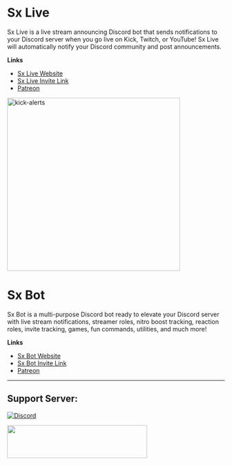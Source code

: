 # Sx Live

Sx Live is a live stream announcing Discord bot that sends notifications to your Discord server when you go live on Kick, Twitch, or YouTube! Sx Live will automatically notify your Discord community and post announcements.

**Links**

* [Sx Live Website](https://sxlivebot.com)
* [Sx Live Invite Link](https://sxlivebot.com/invite)
* [Patreon](https://patreon.sxlivebot.com)

<img width="400" alt="kick-alerts" src="https://github.com/pkdev08/Sx-Bot/assets/54294685/3d356557-a73d-41a6-aa16-1cb9501d9b9c">


# Sx Bot

Sx Bot is a multi-purpose Discord bot ready to elevate your Discord server with live stream notifications, streamer roles, nitro boost tracking, reaction roles, invite tracking, games, fun commands, utilities, and much more!

**Links**

* [Sx Bot Website](https://sxbot.io)
* [Sx Bot Invite Link](https://invite.sxbot.io)
* [Patreon](https://patreon.sxlivebot.com)


<hr />
<h2>Support Server:</h2>
<p><a href="https://support.sxlivebot.com/" target="_blank" rel="nofollow noopener"><img src="https://discordapp.com/api/guilds/696873891225665536/widget.png?style=banner2" alt="Discord" /></a></p>
 <a href="https://patreon.sxlivebot.com/" target="_blank" rel="nofollow noopener"><img src="https://sxbot.io/img/patron.png" width="324" height="76" /></a>
